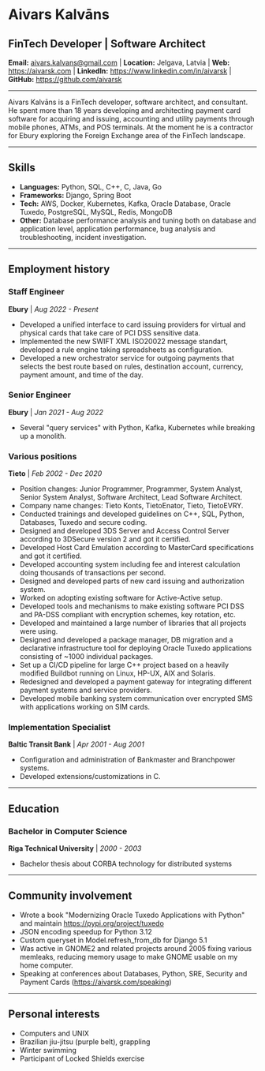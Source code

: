 # Aivars Kalvāns
## FinTech Developer | Software Architect

**Email:** aivars.kalvans@gmail.com |
**Location:** Jelgava, Latvia |
**Web:** https://aivarsk.com |
**LinkedIn:** https://www.linkedin.com/in/aivarsk |
**GitHub:** https://github.com/aivarsk

---

Aivars Kalvāns is a FinTech developer, software architect, and consultant. He spent more than 18 years developing and architecting payment card software for acquiring and issuing, accounting and utility payments through mobile phones, ATMs, and POS terminals. At the moment he is a contractor for Ebury exploring the Foreign Exchange area of the FinTech landscape.

---

## Skills

- **Languages:** Python, SQL, C++, C, Java, Go
- **Frameworks:** Django, Spring Boot
- **Tech:** AWS, Docker, Kubernetes, Kafka, Oracle Database, Oracle Tuxedo, PostgreSQL, MySQL, Redis, MongoDB
- **Other:** Database performance analysis and tuning both on database and application level, application performance, bug analysis and troubleshooting, incident investigation.

---

## Employment history

### Staff Engineer
**Ebury** | *Aug 2022 - Present*

- Developed a unified interface to card issuing providers for virtual and physical cards that take care of PCI DSS sensitive data.
- Implemented the new SWIFT XML ISO20022 message standart, developed a rule engine taking spreadsheets as configuration.
- Developed a new orchestrator service for outgoing payments that selects the best route based on rules, destination account, currency, payment amount, and time of the day.

### Senior Engineer 
**Ebury** | *Jan 2021 - Aug 2022*

- Several "query services" with Python, Kafka, Kubernetes while breaking up a monolith.

### Various positions
**Tieto** | *Feb 2002 - Dec 2020*

- Position changes: Junior Programmer, Programmer, System Analyst, Senior System Analyst, Software Architect, Lead Software Architect.
- Company name changes: Tieto Konts, TietoEnator, Tieto, TietoEVRY.
- Conducted trainings and developed guidelines on C++, SQL, Python, Databases, Tuxedo and secure coding.
- Designed and developed 3DS Server and Access Control Server according to 3DSecure version 2 and got it certified.
- Developed Host Card Emulation according to MasterCard specifications and got it certified.
- Developed accounting system including fee and interest calculation doing thousands of transactions per second.
- Designed and developed parts of new card issuing and authorization system.
- Worked on adopting existing software for Active-Active setup.
- Developed tools and mechanisms to make existing software PCI DSS and PA-DSS compliant with encryption schemes, key rotation, etc.
- Developed and maintained a large number of libraries that all projects were using.
- Designed and developed a package manager, DB migration and a declarative infrastructure tool for deploying Oracle Tuxedo applications consisting of ~1000 individual packages.
- Set up a CI/CD pipeline for large C++ project based on a heavily modified Buildbot running on Linux, HP-UX, AIX and Solaris.
- Redesigned and developed a payment gateway for integrating different payment systems and service providers.
- Developed mobile banking system communication over encrypted SMS with applications working on SIM cards.

### Implementation Specialist 
**Baltic Transit Bank** | *Apr 2001 - Aug 2001*

- Configuration and administration of Bankmaster and Branchpower systems.
- Developed extensions/customizations in C.

---

## Education

### Bachelor in Computer Science 
**Riga Technical University** | *2000 - 2003*
- Bachelor thesis about CORBA technology for distributed systems

---

## Community involvement

- Wrote a book "Modernizing Oracle Tuxedo Applications with Python" and maintain https://pypi.org/project/tuxedo
- JSON encoding speedup for Python 3.12
- Custom queryset in Model.refresh_from_db for Django 5.1
- Was active in GNOME2 and related projects around 2005 fixing various memleaks, reducing memory usage to make GNOME usable on my home computer.
- Speaking at conferences about Databases, Python, SRE, Security and Payment Cards (https://aivarsk.com/speaking)

---

## Personal interests

- Computers and UNIX
- Brazilian jiu-jitsu (purple belt), grappling
- Winter swimming
- Participant of Locked Shields exercise
